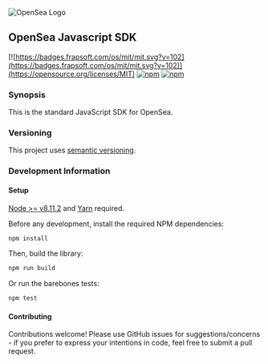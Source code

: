![OpenSea Logo](https://opensea.io/static/images/logos/opensea-logo.png "OpenSea Logo")

## OpenSea Javascript SDK

[![https://badges.frapsoft.com/os/mit/mit.svg?v=102](https://badges.frapsoft.com/os/mit/mit.svg?v=102)](https://opensource.org/licenses/MIT) [![npm](https://img.shields.io/npm/v/wyvern-js.svg)](https://www.npmjs.com/package/wyvern-js) [![npm](https://img.shields.io/npm/dt/wyvern-js.svg)](https://www.npmjs.com/package/wyvern-js)

### Synopsis

This is the standard JavaScript SDK for OpenSea.

### Versioning

This project uses [semantic versioning](https://semver.org/).

### Development Information

#### Setup

[Node >= v8.11.2](https://nodejs.org/en/) and [Yarn](https://yarnpkg.com/en/) required.

Before any development, install the required NPM dependencies:

```bash
npm install
```

Then, build the library:

```bash
npm run build
```

Or run the barebones tests:
```bash
npm test
```

#### Contributing

Contributions welcome! Please use GitHub issues for suggestions/concerns - if you prefer to express your intentions in code, feel free to submit a pull request.
